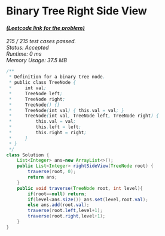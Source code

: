 # **Binary Tree Right Side View**

#### [_(Leetcode link for the problem)_](https://leetcode.com/problems/house-robber/)

_215 / 215 test cases passed.  
Status: Accepted  
Runtime: 0 ms  
Memory Usage: 37.5 MB_

```java
/**
 * Definition for a binary tree node.
 * public class TreeNode {
 *     int val;
 *     TreeNode left;
 *     TreeNode right;
 *     TreeNode() {}
 *     TreeNode(int val) { this.val = val; }
 *     TreeNode(int val, TreeNode left, TreeNode right) {
 *         this.val = val;
 *         this.left = left;
 *         this.right = right;
 *     }
 * }
 */
class Solution {
    List<Integer> ans=new ArrayList<>();
    public List<Integer> rightSideView(TreeNode root) {
        traverse(root, 0);
        return ans;
    }
    public void traverse(TreeNode root, int level){
        if(root==null) return;
        if(level<ans.size()) ans.set(level,root.val);
        else ans.add(root.val);
        traverse(root.left,level+1);
        traverse(root.right,level+1);
    }
}
```

